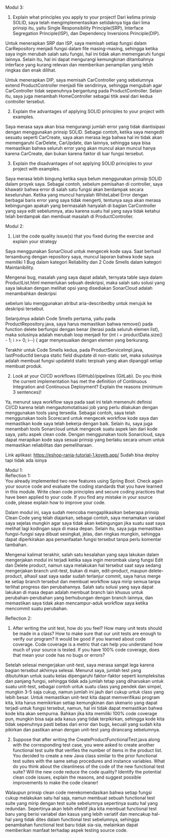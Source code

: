 Modul 3:
1) Explain what principles you apply to your project!
Dari kelima prinsip SOLID, saya telah mengimplementasikan setidaknya tiga dari lima prinsip itu, yaitu
Single Responsibility Principle(SRP), Interface Segregation Principle(ISP), dan Dependency Inversions Principle(DIP).

Untuk menerapkan SRP dan ISP, saya memisah setiap fungsi dalam CarRepository menjadi fungsi dalam file masing-masing, sehingga
ketika saya ingin merubah salah satu fungsi, hal ini tidak akan memengaruhi fungsi lainnya. Selain itu, hal ini dapat 
mengurangi kemungkinan ditambahnya interface yang kurang relevan dan memberikan penampilan yang lebih ringkas dan enak dilihat.

Untuk menerapkan DIP, saya memisah CarController yang sebelumnya extend ProductController menjadi file sendirinya, sehingga
mengubah agar CarController tidak sepenuhnya bergantung pada ProductController. Selain itu, saya juga menambah HomeController
sebagai titik awal dari kedua controller tersebut.

2) Explain the advantages of applying SOLID principles to your project with examples.

Saya merasa saya akan bisa mengurangi jumlah error yang tidak diantisipasi dengan menggunakan prinsip SOLID. Sebagai contoh,
ketika saya mengedit sesuatu seperti CarCreate, saya akan merasa lega bahwa hal ini tidak akan memengaruhi CarDelete, CarUpdate,
dan lainnya, sehingga saya bisa memastikan bahwa seluruh error yang akan muncul akan muncul hanya karena CarCreate, 
dan bukan karena faktor di luar fungsi tersebut.

3) Explain the disadvantages of not applying SOLID principles to your project with examples.

Saya merasa lebih bingung ketika saya belum menggunakan prinsip SOLID dalam proyek saya. Sebagai contoh, sebelum pemisahan 
di controller, saya khawatir bahwa error di salah satu fungsi akan berdampak secara keseluruhan. Ketika yang muncul hanyalah
WhiteLabel Error dengan berbagai baris error yang saya tidak mengerti, tentunya saya akan merasa kebingungan apakah yang 
bermasalah hanyalah di bagian CarController yang saya edit sebelumnya, atau karena suatu hal yang saya tidak ketahui telah
berdampak dan membuat masalah di ProductController.

Modul 2: 
1. List the code quality issue(s) that you fixed during the exercise and explain your strategy

Saya menggunakan SonarCloud untuk mengecek kode saya. Saat berhasil tersambung dengan repository
saya, muncul laporan bahwa kode saya memiliki 1 Bug dalam kategori Reliability dan 2 Code Smells
dalam kategori Maintanibility.

Mengenai bug, masalah yang saya dapat adalah, ternyata table saya dalam ProductList.html memerlukan 
sebuah deskripsi, maka salah satu solusi yang saya lakukan dengan melihat opsi yang disediakan SonarCloud
adalah menambahkan deskripsi <p> sebelum <table> lalu menggunakan atribut aria-describedby untuk merujuk
ke deskripsi tersebut.

Selanjutnya adalah Code Smells pertama, yaitu pada ProductRepository.java, saya harus memastikan bahwa remove()
pada function delete berfungsi dengan benar (iterasi pada seluruh elemen list), maka solusinya adalah merubah
loop menjadi for (int i = productData.size() - 1; i >= 0; i--) { agar menyesuaikan dengan elemen yang
berkurang.

Terakhir untuk Code Smells kedua, pada ProductServiceImpl.java, lastProductId berupa static field diupdate
di non-static set, maka solusinya adalah membuat fungsi updateId static terpisah yang akan dipanggil 
setiap membuat produk.

2. Look at your CI/CD workflows (GitHub)/pipelines (GitLab). Do you think the current
   implementation has met the definition of Continuous Integration and Continuous
   Deployment? Explain the reasons (minimum 3 sentences)!

Ya, menurut saya workflow saya pada saat ini telah memenuhi definisi CI/CD karena telah mengautomotatisasi
job yang perlu dilakukan dengan menggunakan tools yang tersedia. Sebagai contoh, saya telah menggunakan tools Scorecard
untuk mengecek workflow kode saya dan memastikan kode saya telah bekerja dengan baik. Selain itu, saya juga menambah
tools Sonarcloud untuk mengecek suatu aspek lain dari kode saya, yaitu aspek clean code. Dengan menggunakan tools Sonarcloud, 
saya dapat merapikan kode saya sesuai prinsip yang berlaku secara umum untuk memastikan reliabilitas dan pemeliharaan.

Link aplikasi: https://eshop-rania-tutorial-1.koyeb.app/ 
Sudah bisa deploy tapi tidak ada isinya


Modul 1: \
Reflection 1: \
You already implemented two new features using Spring Boot. Check again your source code
and evaluate the coding standards that you have learned in this module. Write clean code
principles and secure coding practices that have been applied to your code. If you find any
mistake in your source code, please explain how to improve your code. 

Dalam modul ini, saya sudah mencoba mengaplikasikan beberapa prinsip Clean Code yang telah
diajarkan, sebagai contoh, saya menamakan variabel saya sejelas mungkin agar saya tidak 
akan kebingungan jika suatu saat saya melihat lagi kodingan saya di masa depan. Selain itu,
saya juga memastikan fungsi-fungsi saya dibuat sesingkat, jelas, dan ringkas mungkin, sehingga
dapat diperkirakan apa pemanfaatan fungsi tersebut tanpa perlu komentar tambahan. 

Mengenai kalimat terakhir, salah satu kesalahan yang saya lakukan dalam mengerjakan modul ini
terjadi ketika saya ingin merombak ulang fungsi Edit dan Delete product, namun saya melakukan hal
tersebut saat saya sedang mengerjakan branch unit-test, bukan di main, edit-product, maupun delete-product, 
alhasil saat saya sadar sudah terlanjur commit, saya harus merge ke setiap branch tersebut dan membuat 
workflow saya mirip semua tanpa terlihat progress dan perubahannya. Salah satu solusi yang saya dapat 
lakukan di masa depan adalah membuat branch lain khusus untuk perubahan-perubahan yang berhubungan dengan
branch lainnya, dan memastikan saya tidak akan mencampur-aduk workflow saya ketika mencommit suatu perubahan. 

Reflection 2: 
1. After writing the unit test, how do you feel? How many unit tests should be made in a
class? How to make sure that our unit tests are enough to verify our program? It would be
good if you learned about code coverage. Code coverage is a metric that can help you
understand how much of your source is tested. If you have 100% code coverage, does
that mean your code has no bugs or errors?

Setelah selesai mengerjakan unit-test, saya merasa sangat lega karena bagian tersebut akhirnya selesai. 
Menurut saya, jumlah test yang dibutuhkan untuk suatu kelas dipengaruhi faktor-faktor seperti kompleksitas
dan panjang fungsi, sehingga tidak ada jumlah tetap yang diharuskan untuk suatu unit-test, sebagai contoh 
untuk suatu class yang pendek dan simpel, mungkin 3-5 saja cukup, namun jumlah ini jauh dari cukup untuk class
yang lebih besar. Untuk memastikan unit-test kita dapat memverifikasi program kita, kita harus memikirkan setiap
kemungkinan dan skenario yang dapat terjadi untuk fungsi tersebut, namun, hal ini tidak dapat memastikan bahwa
kode kita akan sempurna. Bahkan jika kita memiliki 100% code coverage pun, mungkin bisa saja ada kasus yang tidak
terpikirkan, sehingga kode kita tidak sepenuhnya pasti bebas dari error dan bugs, kecuali yang sudah kita 
pikirkan dan pastikan aman dengan unit-test yang dirancang sebelumnya.

2. Suppose that after writing the CreateProductFunctionalTest.java along with the
corresponding test case, you were asked to create another functional test suite that
verifies the number of items in the product list. You decided to create a new Java class
similar to the prior functional test suites with the same setup procedures and instance
variables.
What do you think about the cleanliness of the code of the new functional test suite? Will
the new code reduce the code quality? Identify the potential clean code issues, explain
the reasons, and suggest possible improvements to make the code cleaner!

Walaupun prinsip clean code merekomendasikan bahwa setiap fungsi cukup melakukan satu hal saja, namun
membuat sebuah functional test suite yang mirip dengan test suite sebelumnya sepertinya suatu hal yang
redundan. Sepertinya akan lebih efektif jika kita membuat functional test baru yang berisi variabel dan kasus
yang lebih variatif dan mencakup hal-hal yang tidak dites dalam functional test sebelumnya, sehingga penambahan 
functional test baru tidak sia-sia, melainkan dapat memberikan manfaat terhadap aspek testing source code.



